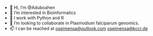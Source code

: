 - 👋 Hi, I’m @Aduboahen
- 👀 I’m interested in Bioinformatics
- 🌱 I work with Python and R
- 💞️ I’m looking to collaborate in Plasmodium falciparum genomics.
- 📫 I can be reached at oseimensa@outlook.com oseimensa@kccr.de

<!---
Aduboahen/Aduboahen is a ✨ special ✨ repository because its `README.md` (this file) appears on your GitHub profile.
You can click the Preview link to take a look at your changes.
--->
